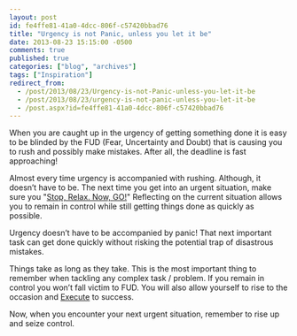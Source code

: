 ```yaml
---
layout: post
id: fe4ffe81-41a0-4dcc-806f-c57420bbad76
title: "Urgency is not Panic, unless you let it be"
date: 2013-08-23 15:15:00 -0500
comments: true
published: true
categories: ["blog", "archives"]
tags: ["Inspiration"]
redirect_from: 
  - /post/2013/08/23/Urgency-is-not-Panic-unless-you-let-it-be
  - /post/2013/08/23/urgency-is-not-panic-unless-you-let-it-be
  - /post.aspx?id=fe4ffe81-41a0-4dcc-806f-c57420bbad76
---
```

<!-- more -->
<p>When you are caught up in the urgency of getting something done it is easy to be blinded by the FUD (Fear, Uncertainty and Doubt) that is causing you to rush and possibly make mistakes. After all, the deadline is fast approaching!</p>
<p>Almost every time urgency is accompanied with rushing. Although, it doesn&rsquo;t have to be. The next time you get into an urgent situation, make sure you "<a href="/post/2013/08/02/Stop-Relax-Now-GO">Stop, Relax. Now, GO!</a>" Reflecting on the current situation allows you to remain in control while still getting things done as quickly as possible.</p>
<p>Urgency doesn&rsquo;t have to be accompanied by panic! That next important task can get done quickly without risking the potential trap of disastrous mistakes.</p>
<p>Things take as long as they take. This is the most important thing to remember when tackling any complex task / problem. If you remain in control you won&rsquo;t fall victim to FUD. You will also allow yourself to rise to the occasion and <a href="/post/2013/08/21/Execution-is-Most-Important-to-be-Successful">Execute</a> to success.</p>
<p>Now, when you encounter your next urgent situation, remember to rise up and seize control.</p>
